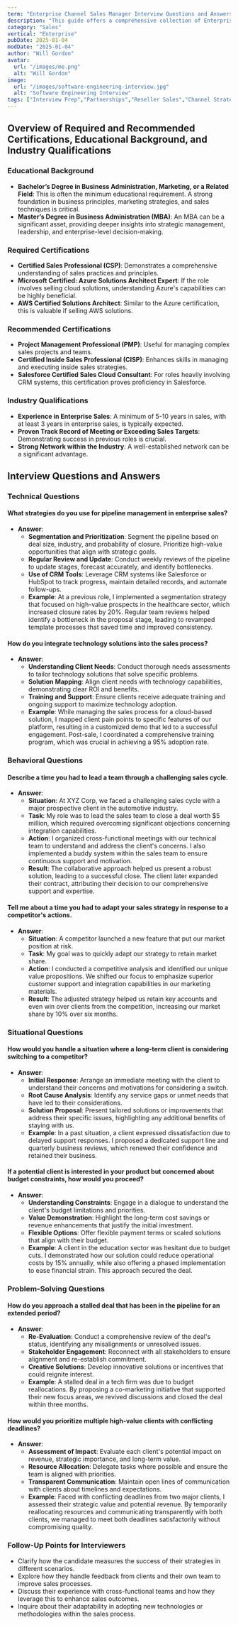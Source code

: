 ```yaml
---
term: "Enterprise Channel Sales Manager Interview Questions and Answers"
description: "This guide offers a comprehensive collection of Enterprise Channel Sales Manager interview questions and answers, designed to help job seekers excel in their interviews. It covers key areas such as sales strategies, channel management, relationship building, and performance metrics. By studying this guide, candidates will gain insights into employer expectations and learn how to effectively demonstrate their skills, experience, and adaptability in the competitive field of channel sales management."
category: "Sales"
vertical: "Enterprise"
pubDate: 2025-01-04
modDate: "2025-01-04"
author: "Will Gordon"
avatar: 
  url: "/images/me.png"
  alt: "Will Gordon"
image:
  url: "/images/software-engineering-interview.jpg"
  alt: "Software Engineering Interview"
tags: ["Interview Prep","Partnerships","Reseller Sales","Channel Strategy"]
---
```


## Overview of Required and Recommended Certifications, Educational Background, and Industry Qualifications

### Educational Background
- **Bachelor’s Degree in Business Administration, Marketing, or a Related Field**: This is often the minimum educational requirement. A strong foundation in business principles, marketing strategies, and sales techniques is critical.
- **Master’s Degree in Business Administration (MBA)**: An MBA can be a significant asset, providing deeper insights into strategic management, leadership, and enterprise-level decision-making.

### Required Certifications
- **Certified Sales Professional (CSP)**: Demonstrates a comprehensive understanding of sales practices and principles.
- **Microsoft Certified: Azure Solutions Architect Expert**: If the role involves selling cloud solutions, understanding Azure's capabilities can be highly beneficial.
- **AWS Certified Solutions Architect**: Similar to the Azure certification, this is valuable if selling AWS solutions.

### Recommended Certifications
- **Project Management Professional (PMP)**: Useful for managing complex sales projects and teams.
- **Certified Inside Sales Professional (CISP)**: Enhances skills in managing and executing inside sales strategies.
- **Salesforce Certified Sales Cloud Consultant**: For roles heavily involving CRM systems, this certification proves proficiency in Salesforce.

### Industry Qualifications
- **Experience in Enterprise Sales**: A minimum of 5-10 years in sales, with at least 3 years in enterprise sales, is typically expected.
- **Proven Track Record of Meeting or Exceeding Sales Targets**: Demonstrating success in previous roles is crucial.
- **Strong Network within the Industry**: A well-established network can be a significant advantage.

## Interview Questions and Answers

### Technical Questions

#### What strategies do you use for pipeline management in enterprise sales?
- **Answer**:
  - **Segmentation and Prioritization**: Segment the pipeline based on deal size, industry, and probability of closure. Prioritize high-value opportunities that align with strategic goals.
  - **Regular Review and Update**: Conduct weekly reviews of the pipeline to update stages, forecast accurately, and identify bottlenecks.
  - **Use of CRM Tools**: Leverage CRM systems like Salesforce or HubSpot to track progress, maintain detailed records, and automate follow-ups.
  - **Example**: At a previous role, I implemented a segmentation strategy that focused on high-value prospects in the healthcare sector, which increased closure rates by 20%. Regular team reviews helped identify a bottleneck in the proposal stage, leading to revamped template processes that saved time and improved consistency.

#### How do you integrate technology solutions into the sales process?
- **Answer**:
  - **Understanding Client Needs**: Conduct thorough needs assessments to tailor technology solutions that solve specific problems.
  - **Solution Mapping**: Align client needs with technology capabilities, demonstrating clear ROI and benefits.
  - **Training and Support**: Ensure clients receive adequate training and ongoing support to maximize technology adoption.
  - **Example**: While managing the sales process for a cloud-based solution, I mapped client pain points to specific features of our platform, resulting in a customized demo that led to a successful engagement. Post-sale, I coordinated a comprehensive training program, which was crucial in achieving a 95% adoption rate.

### Behavioral Questions

#### Describe a time you had to lead a team through a challenging sales cycle.
- **Answer**:
  - **Situation**: At XYZ Corp, we faced a challenging sales cycle with a major prospective client in the automotive industry.
  - **Task**: My role was to lead the sales team to close a deal worth $5 million, which required overcoming significant objections concerning integration capabilities.
  - **Action**: I organized cross-functional meetings with our technical team to understand and address the client's concerns. I also implemented a buddy system within the sales team to ensure continuous support and motivation.
  - **Result**: The collaborative approach helped us present a robust solution, leading to a successful close. The client later expanded their contract, attributing their decision to our comprehensive support and expertise.

#### Tell me about a time you had to adapt your sales strategy in response to a competitor's actions.
- **Answer**:
  - **Situation**: A competitor launched a new feature that put our market position at risk.
  - **Task**: My goal was to quickly adapt our strategy to retain market share.
  - **Action**: I conducted a competitive analysis and identified our unique value propositions. We shifted our focus to emphasize superior customer support and integration capabilities in our marketing materials.
  - **Result**: The adjusted strategy helped us retain key accounts and even win over clients from the competition, increasing our market share by 10% over six months.

### Situational Questions

#### How would you handle a situation where a long-term client is considering switching to a competitor?
- **Answer**:
  - **Initial Response**: Arrange an immediate meeting with the client to understand their concerns and motivations for considering a switch.
  - **Root Cause Analysis**: Identify any service gaps or unmet needs that have led to their considerations.
  - **Solution Proposal**: Present tailored solutions or improvements that address their specific issues, highlighting any additional benefits of staying with us.
  - **Example**: In a past situation, a client expressed dissatisfaction due to delayed support responses. I proposed a dedicated support line and quarterly business reviews, which renewed their confidence and retained their business.

#### If a potential client is interested in your product but concerned about budget constraints, how would you proceed?
- **Answer**:
  - **Understanding Constraints**: Engage in a dialogue to understand the client's budget limitations and priorities.
  - **Value Demonstration**: Highlight the long-term cost savings or revenue enhancements that justify the initial investment.
  - **Flexible Options**: Offer flexible payment terms or scaled solutions that align with their budget.
  - **Example**: A client in the education sector was hesitant due to budget cuts. I demonstrated how our solution could reduce operational costs by 15% annually, while also offering a phased implementation to ease financial strain. This approach secured the deal.

### Problem-Solving Questions

#### How do you approach a stalled deal that has been in the pipeline for an extended period?
- **Answer**:
  - **Re-Evaluation**: Conduct a comprehensive review of the deal's status, identifying any misalignments or unresolved issues.
  - **Stakeholder Engagement**: Reconnect with all stakeholders to ensure alignment and re-establish commitment.
  - **Creative Solutions**: Develop innovative solutions or incentives that could reignite interest.
  - **Example**: A stalled deal in a tech firm was due to budget reallocations. By proposing a co-marketing initiative that supported their new focus areas, we revived discussions and closed the deal within three months.

#### How would you prioritize multiple high-value clients with conflicting deadlines?
- **Answer**:
  - **Assessment of Impact**: Evaluate each client's potential impact on revenue, strategic importance, and long-term value.
  - **Resource Allocation**: Delegate tasks where possible and ensure the team is aligned with priorities.
  - **Transparent Communication**: Maintain open lines of communication with clients about timelines and expectations.
  - **Example**: Faced with conflicting deadlines from two major clients, I assessed their strategic value and potential revenue. By temporarily reallocating resources and communicating transparently with both clients, we managed to meet both deadlines satisfactorily without compromising quality.

### Follow-Up Points for Interviewers
- Clarify how the candidate measures the success of their strategies in different scenarios.
- Explore how they handle feedback from clients and their own team to improve sales processes.
- Discuss their experience with cross-functional teams and how they leverage this to enhance sales outcomes.
- Inquire about their adaptability in adopting new technologies or methodologies within the sales process.